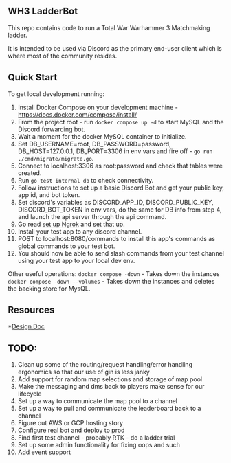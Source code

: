 ## WH3 LadderBot

This repo contains code to run a Total War Warhammer 3 Matchmaking ladder.

It is intended to be used via Discord as the primary  end-user client which is where most of the community resides.

## Quick Start

To get local development running:

1. Install Docker Compose on your development machine - https://docs.docker.com/compose/install/
2. From the project root - run `docker compose up -d` to start MySQL and the Discord forwarding bot.
3. Wait a moment for the docker MySQL container to initialize.
4. Set DB_USERNAME=root, DB_PASSWORD=password, DB_HOST=127.0.0.1, DB_PORT=3306 in env vars and fire off - `go run ./cmd/migrate/migrate.go`.
5. Connect to localhost:3306 as root:password and check that tables were created.
6. Run `go test internal db` to check connectivity.
7. Follow instructions to set up a basic Discord Bot and get your public key, app id, and bot token.
8. Set discord's variables as DISCORD_APP_ID, DISCORD_PUBLIC_KEY, DISCORD_BOT_TOKEN in env vars, do the same for DB info from step 4, and launch the api server through the api command.
9. Go read [set up Ngrok](https://github.com/discord/discord-example-app#set-up-interactivity) and set that up.
10. Install your test app to any discord channel.
11. POST to localhost:8080/commands to install this app's commands as global commands to your test bot.
12. You should now be able to send slash commands from your test channel using your test app to your local dev env.

Other useful operations:
`docker compose -down` - Takes down the instances
`docker compose -down --volumes` - Takes down the instances and deletes the backing store for MysQL.

## Resources
*[Design Doc](https://docs.google.com/document/d/11ivp-l3DZtG7wLEwbGDa3vjmKztld-1AUIIneHfWqaE/edit?usp=sharing)

## TODO:
1. Clean up some of the routing/request handling/error handling ergonomics so that our use of gin is less janky
2. Add support for random map selections and storage of map pool
3. Make the messaging and dms back to players make sense for our lifecycle
4. Set up a way to communicate the map pool to a channel
5. Set up a way to pull and communicate the leaderboard back to a channel
6. Figure out AWS or GCP hosting story
7. Configure real bot and deploy to prod
8. Find first test channel - probably RTK - do a ladder trial
9. Set up some admin functionality for fixing oops and such
10. Add event support
